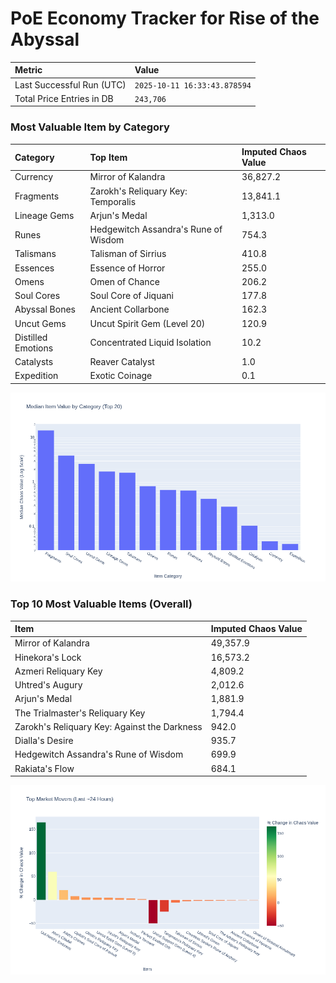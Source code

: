 # PoE Economy Tracker for Rise of the Abyssal

<!-- START_MAINTENANCE -->
| Metric | Value |
|:---|:---|
| Last Successful Run (UTC) | `2025-10-11 16:33:43.878594` |
| Total Price Entries in DB | `243,706` |

<!-- END_MAINTENANCE -->

<!-- START_DATAFRAME_DEBUG -->
<!-- END_DATAFRAME_DEBUG -->

<!-- START_CATEGORY_ANALYSIS -->
### Most Valuable Item by Category
| Category | Top Item | Imputed Chaos Value |
| :--- | :--- | :--- |
| Currency | Mirror of Kalandra | 36,827.2 |
| Fragments | Zarokh's Reliquary Key: Temporalis | 13,841.1 |
| Lineage Gems | Arjun's Medal | 1,313.0 |
| Runes | Hedgewitch Assandra's Rune of Wisdom | 754.3 |
| Talismans | Talisman of Sirrius | 410.8 |
| Essences | Essence of Horror | 255.0 |
| Omens | Omen of Chance | 206.2 |
| Soul Cores | Soul Core of Jiquani | 177.8 |
| Abyssal Bones | Ancient Collarbone | 162.3 |
| Uncut Gems | Uncut Spirit Gem (Level 20) | 120.9 |
| Distilled Emotions | Concentrated Liquid Isolation | 10.2 |
| Catalysts | Reaver Catalyst | 1.0 |
| Expedition | Exotic Coinage | 0.1 |


![Category Analysis Chart](charts/category_analysis.png)
<!-- END_ANALYSIS -->

<!-- START_ANALYSIS -->
### Top 10 Most Valuable Items (Overall)
| Item | Imputed Chaos Value |
| :--- | :--- |
| Mirror of Kalandra | 49,357.9 |
| Hinekora's Lock | 16,573.2 |
| Azmeri Reliquary Key | 4,809.2 |
| Uhtred's Augury | 2,012.6 |
| Arjun's Medal | 1,881.9 |
| The Trialmaster's Reliquary Key | 1,794.4 |
| Zarokh's Reliquary Key: Against the Darkness | 942.0 |
| Dialla's Desire | 935.7 |
| Hedgewitch Assandra's Rune of Wisdom | 699.9 |
| Rakiata's Flow | 684.1 |


![Market Movers Chart](charts/market_movers.png)
<!-- END_ANALYSIS -->
